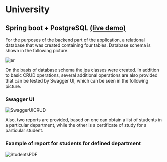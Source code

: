 # University

## Spring boot + PostgreSQL [(live demo)](https://majajovanovic.herokuapp.com/swagger-ui.html)

For the purposes of the backend part of the application, a relational database that was created containing four tables.
Database schema is shown in the following picture.

![er](https://user-images.githubusercontent.com/33513994/65599987-693e5e80-df9f-11e9-8cc5-b5ed8d4c65e2.jpg)

On the basis of database schema the jpa classes were created. In addition to basic CRUD operations, 
several additional operations are also provided that can be tested by Swagger UI, which can be seen in the following picture.

### Swagger UI

![SwaggerUICRUD](https://user-images.githubusercontent.com/33513994/65601693-d4d5fb00-dfa2-11e9-8513-1a9a0015c566.png)

Also, two reports are provided, based on one can obtain a list of students in a particular department, while the other is a 
certificate of study for a particular student.

### Example of report for students for defined department

![StudentsPDF](https://user-images.githubusercontent.com/33513994/65603139-6c3c4d80-dfa5-11e9-9eec-f31bc434f223.png)
